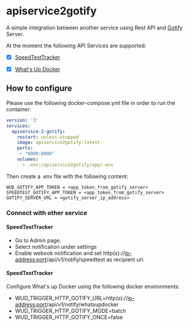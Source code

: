 # apiservice2gotify

A simple integration between another service using Rest API and [Gotify](https://gotify.net) Server.

At the moment the following API Services are supported:
- [X] [SpeedTestTracker](https://docs.speedtest-tracker.dev)
- [X] [What's Up Docker](https://fmartinou.github.io/whats-up-docker/#/)


## How to configure
Please use the following docker-compose.yml file in order to run the container:
```yml
version: '3'
services:
  apiservice-2-gotify:
    restart: unless-stopped
    image: apiservice2gotify:latest
    ports: 
     - "8000:8000"
    volumes:
      - .env:/apiservice2gotify/app/.env
```

Then create a .env file with the following content:
```
WUD_GOTIFY_APP_TOKEN = <app_token_from_gotify_server>
SPEEDTEST_GOTIFY_APP_TOKEN = <app_token_from_gotify_server>
GOTIFY_SERVER_URL = <gotify_server_ip_address>
```

### Connect with other service
#### SpeedTestTracker
* Go to Admin page.
* Select notification under settings
* Enable webook notification and set http(s)://<ip-address:port>/api/v1/notify/speedtest as recipient url.

#### SpeedTestTracker
Configure What's up Docker using the following docker environments:
- WUD_TRIGGER_HTTP_GOTIFY_URL=http(s)://<ip-address:port>/api/v1/notify/whatsupdocker
- WUD_TRIGGER_HTTP_GOTIFY_MODE=batch
- WUD_TRIGGER_HTTP_GOTIFY_ONCE=false
